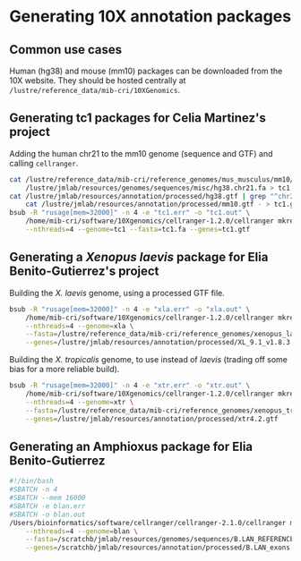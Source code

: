 # Generating 10X annotation packages

## Common use cases

Human (hg38) and mouse (mm10) packages can be downloaded from the 10X website.
They should be hosted centrally at `/lustre/reference_data/mib-cri/10XGenomics`.

## Generating tc1 packages for Celia Martinez's project

Adding the human chr21 to the mm10 genome (sequence and GTF) and calling `cellranger`.

```sh
cat /lustre/reference_data/mib-cri/reference_genomes/mus_musculus/mm10/fasta/mmu.mm10.fa \
    /lustre/jmlab/resources/genomes/sequences/misc/hg38.chr21.fa > tc1.fa
cat /lustre/jmlab/resources/annotation/processed/hg38.gtf | grep "^chr21" | \
    cat /lustre/jmlab/resources/annotation/processed/mm10.gtf - > tc1.gtf
bsub -R "rusage[mem=32000]" -n 4 -e "tc1.err" -o "tc1.out" \
    /home/mib-cri/software/10Xgenomics/cellranger-1.2.0/cellranger mkref \
    --nthreads=4 --genome=tc1 --fasta=tc1.fa --genes=tc1.gtf 
```

## Generating a _Xenopus laevis_ package for Elia Benito-Gutierrez's project

Building the _X. laevis_ genome, using a processed GTF file.

```sh
bsub -R "rusage[mem=32000]" -n 4 -e "xla.err" -o "xla.out" \
    /home/mib-cri/software/10Xgenomics/cellranger-1.2.0/cellranger mkref \
    --nthreads=4 --genome=xla \
    --fasta=/lustre/reference_data/mib-cri/reference_genomes/xenopus_laevis/JGI_9.1/fasta/xla.JGI_9.1.fa \
    --genes=/lustre/jmlab/resources/annotation/processed/XL_9.1_v1.8.3.2.gtf
```

Building the _X. tropicalis_ genome, to use instead of _laevis_ (trading off some bias for a more reliable build).

```sh
bsub -R "rusage[mem=32000]" -n 4 -e "xtr.err" -o "xtr.out" \
    /home/mib-cri/software/10Xgenomics/cellranger-1.2.0/cellranger mkref \
    --nthreads=4 --genome=xtr \
    --fasta=/lustre/reference_data/mib-cri/reference_genomes/xenopus_tropicalis/JGI_4.2/fasta/xtr.JGI_4.2.fa \
    --genes=/lustre/jmlab/resources/annotation/processed/xtr4.2.gtf
```

## Generating an Amphioxus package for Elia Benito-Gutierrez

```sh
#!/bin/bash
#SBATCH -n 4 
#SBATCH --mem 16000 
#SBATCH -e blan.err 
#SBATCH -o blan.out
/Users/bioinformatics/software/cellranger/cellranger-2.1.0/cellranger mkref \
    --nthreads=4 --genome=blan \
    --fasta=/scratchb/jmlab/resources/genomes/sequences/B.LAN_REFERENCE/Bl71nemr.fa \
    --genes=/scratchb/jmlab/resources/annotation/processed/B.LAN_exons.gtf
```


